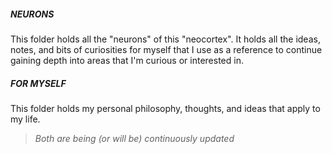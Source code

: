 ##### **NEURONS** 
This folder holds all the "neurons" of this "neocortex". It holds all the ideas, notes, and bits of curiosities for myself that I use as a reference to continue gaining depth into areas that I'm curious or interested in.
##### FOR MYSELF
This folder holds my personal philosophy, thoughts, and ideas that apply to my life.

> _Both are being (or will be) continuously updated_ 
